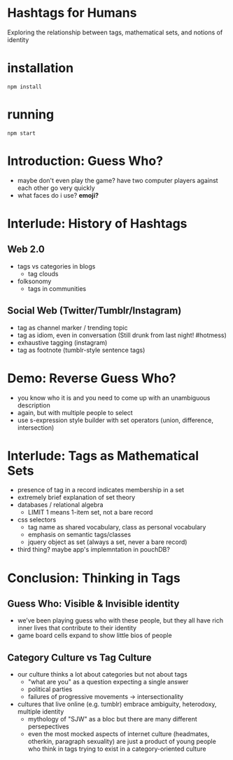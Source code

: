 # Hashtags for Humans

Exploring the relationship between tags, mathematical sets, and notions of identity

# installation
`npm install`

# running
`npm start`

# Introduction: Guess Who?
- maybe don't even play the game? have two computer players against each other go very quickly
- what faces do i use? **emoji?**

# Interlude: History of Hashtags

## Web 2.0
- tags vs categories in blogs
    + tag clouds
- folksonomy
    + tags in communities

## Social Web (Twitter/Tumblr/Instagram)
- tag as channel marker / trending topic
- tag as idiom, even in conversation (Still drunk from last night! #hotmess)
- exhaustive tagging (instagram)
- tag as footnote (tumblr-style sentence tags)

# Demo: Reverse Guess Who?
- you know who it is and you need to come up with an unambiguous description
- again, but with multiple people to select
- use s-expression style builder with set operators (union, difference, intersection)

# Interlude: Tags as Mathematical Sets
- presence of tag in a record indicates membership in a set
- extremely brief explanation of set theory
- databases / relational algebra
    + LIMIT 1 means 1-item set, not a bare record
- css selectors
    + tag name as shared vocabulary, class as personal vocabulary
    + emphasis on semantic tags/classes
    + jquery object as set (always a set, never a bare record)
- third thing? maybe app's implemntation in pouchDB?

# Conclusion: Thinking in Tags

## Guess Who: Visible & Invisible identity
- we’ve been playing guess who with these people, but they all have rich inner lives that contribute to their identity
- game board cells expand to show little bios of people

## Category Culture vs Tag Culture
- our culture thinks a lot about categories but not about tags
    + "what are you" as a question expecting a single answer 
    + political parties 
    + failures of progressive movements -> intersectionality
- cultures that live online (e.g. tumblr) embrace ambiguity, heterodoxy, multiple identity
    + mythology of "SJW" as a bloc but there are many different persepectives
    + even the most mocked aspects of internet culture (headmates, otherkin, paragraph sexuality) are just a product of young people who think in tags trying to exist in a category-oriented culture
